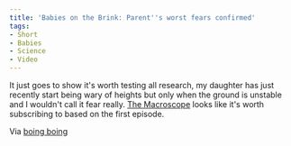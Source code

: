 ```yaml
---
title: 'Babies on the Brink: Parent''s worst fears confirmed'
tags:
- Short
- Babies
- Science
- Video
---
```


It just goes to show it's worth testing all research, my daughter has just recently start being wary of heights but only when the ground is unstable and I wouldn't call it fear really. 
[The Macroscope](http://www.sciencefriday.com/blogs/04/06/2015/science-friday-introduces-new-video-series-the-macroscope.html?series=23) looks like it's worth subscribing to based on the first episode. 
 
Via 
[boing boing](http://boingboing.net/2015/04/06/babies-on-the-brink-do-infant.html)
